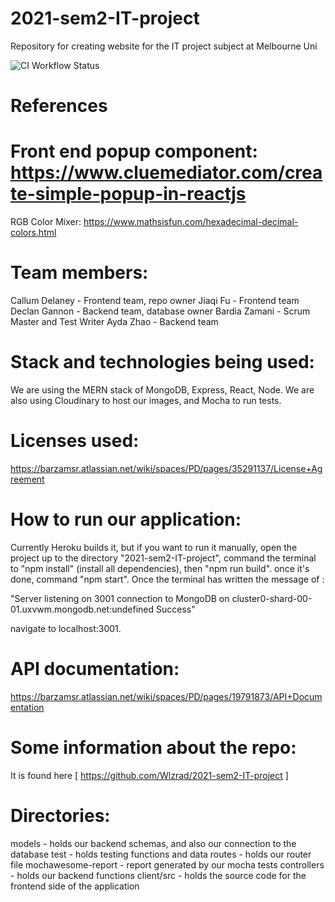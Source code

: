 # 2021-sem2-IT-project

Repository for creating website for the IT project subject at Melbourne Uni

![CI Workflow Status](https://github.com/github/docs/actions/workflows/node.js.yml/badge.svg)


# References

Front end popup component:
https://www.cluemediator.com/create-simple-popup-in-reactjs
=======
RGB Color Mixer: https://www.mathsisfun.com/hexadecimal-decimal-colors.html


# Team members:

Callum Delaney - Frontend team, repo owner
Jiaqi Fu - Frontend team
Declan Gannon - Backend team, database owner
Bardia Zamani - Scrum Master and Test Writer
Ayda Zhao - Backend team


# Stack and technologies being used:

We are using the MERN stack of MongoDB, Express, React, Node. We are also using Cloudinary to host our images, and Mocha to run tests.

# Licenses used:

https://barzamsr.atlassian.net/wiki/spaces/PD/pages/35291137/License+Agreement

# How to run our application:
Currently Heroku builds it, but if you want to run it manually, open the project up to the directory "2021-sem2-IT-project", command the terminal to "npm install" (install all dependencies), then "npm run build". once it's done, command "npm start". Once the terminal has written the message of :

"Server listening on 3001
connection to MongoDB on cluster0-shard-00-01.uxvwm.mongodb.net:undefined
Success"

navigate to localhost:3001.


# API documentation:
https://barzamsr.atlassian.net/wiki/spaces/PD/pages/19791873/API+Documentation


# Some information about the repo:

It is found here [ https://github.com/Wlzrad/2021-sem2-IT-project ]


# Directories:

models - holds our backend schemas, and also our connection to the database
test - holds testing functions and data
routes - holds our router file
mochawesome-report - report generated by our mocha tests
controllers - holds our backend functions
client/src - holds the source code for the frontend side of the application

